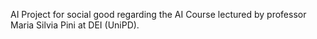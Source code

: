 AI Project for social good regarding the AI Course lectured by professor Maria Silvia Pini at DEI (UniPD).

